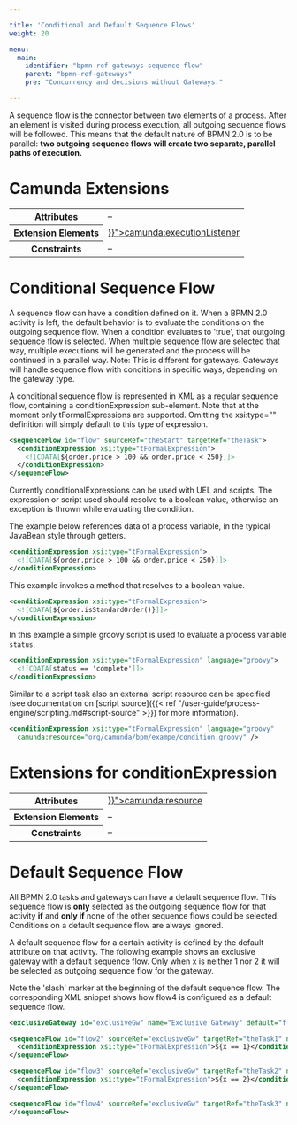 ```yaml
---

title: 'Conditional and Default Sequence Flows'
weight: 20

menu:
  main:
    identifier: "bpmn-ref-gateways-sequence-flow"
    parent: "bpmn-ref-gateways"
    pre: "Concurrency and decisions without Gateways."

---
```



A sequence flow is the connector between two elements of a process. After an element is visited during process execution, all outgoing sequence flows will be followed. This means that the default nature of BPMN 2.0 is to be parallel: <strong>two outgoing sequence flows will create two separate, parallel paths of execution.</strong>

<div data-bpmn-diagram="../bpmn/sequence-flow-parallel"></div>

# Camunda Extensions

<table class="table table-striped">
  <tr>
    <th>Attributes</th>
    <td>&ndash;</td>
  </tr>
  <tr>
    <th>Extension Elements</th>
    <td>
      <a href="{{< ref "/reference/bpmn20/custom-extensions/extension-elements.md#executionlistener" >}}">camunda:executionListener</a>
    </td>
  </tr>
  <tr>
    <th>Constraints</th>
    <td>&ndash;</td>
  </tr>
</table>


# Conditional Sequence Flow

A sequence flow can have a condition defined on it. When a BPMN 2.0 activity is left, the default behavior is to evaluate the conditions on the outgoing sequence flow. When a condition evaluates to 'true', that outgoing sequence flow is selected. When multiple sequence flow are selected that way, multiple executions will be generated and the process will be continued in a parallel way. Note: This is different for gateways. Gateways will handle sequence flow with conditions in specific ways, depending on the gateway type.

<div data-bpmn-diagram="../bpmn/sequence-flow-conditional"></div>

A conditional sequence flow is represented in XML as a regular sequence flow, containing a conditionExpression sub-element. Note that at the moment only tFormalExpressions are supported. Omitting the xsi:type="" definition will simply default to this type of expression.

```xml
<sequenceFlow id="flow" sourceRef="theStart" targetRef="theTask">
  <conditionExpression xsi:type="tFormalExpression">
    <![CDATA[${order.price > 100 && order.price < 250}]]>
  </conditionExpression>
</sequenceFlow>
```

Currently conditionalExpressions can be used with UEL and scripts. The expression or script used
should resolve to a boolean value, otherwise an exception is thrown while evaluating the condition.

The example below references data of a process variable, in the typical JavaBean style through getters.

```xml
<conditionExpression xsi:type="tFormalExpression">
  <![CDATA[${order.price > 100 && order.price < 250}]]>
</conditionExpression>
```

This example invokes a method that resolves to a boolean value.

```xml
<conditionExpression xsi:type="tFormalExpression">
  <![CDATA[${order.isStandardOrder()}]]>
</conditionExpression>
```

In this example a simple groovy script is used to evaluate a process variable `status`.

```xml
<conditionExpression xsi:type="tFormalExpression" language="groovy">
  <![CDATA[status == 'complete']]>
</conditionExpression>
```

Similar to a script task also an external script resource can be specified (see documentation
on [script source]({{< ref "/user-guide/process-engine/scripting.md#script-source" >}}) for more information).

```xml
<conditionExpression xsi:type="tFormalExpression" language="groovy"
  camunda:resource="org/camunda/bpm/exampe/condition.groovy" />
```


# Extensions for conditionExpression

<table class="table table-striped">
  <tr>
    <th>Attributes</th>
    <td>
      <a href="{{< ref "/reference/bpmn20/custom-extensions/extension-attributes.md#resource" >}}">camunda:resource</a>
    </td>
  </tr>
  <tr>
    <th>Extension Elements</th>
    <td>&ndash;</td>
  </tr>
  <tr>
    <th>Constraints</th>
    <td>&ndash;</td>
  </tr>
</table>



# Default Sequence Flow

All BPMN 2.0 tasks and gateways can have a default sequence flow. This sequence flow is <strong>only</strong> selected as the outgoing sequence flow for that activity <strong>if</strong> and <strong>only if</strong> none of the other sequence flows could be selected. Conditions on a default sequence flow are always ignored.

A default sequence flow for a certain activity is defined by the default attribute on that activity. The following example shows an exclusive gateway with a default sequence flow. Only when x is neither 1 nor 2 it will be selected as outgoing sequence flow for the gateway.

<div data-bpmn-diagram="../bpmn/exclusive-gateway"></div>

Note the 'slash' marker at the beginning of the default sequence flow. The corresponding XML snippet shows how flow4 is configured as a default sequence flow.

```xml
<exclusiveGateway id="exclusiveGw" name="Exclusive Gateway" default="flow4" />

<sequenceFlow id="flow2" sourceRef="exclusiveGw" targetRef="theTask1" name="${x==1}">
  <conditionExpression xsi:type="tFormalExpression">${x == 1}</conditionExpression>
</sequenceFlow>

<sequenceFlow id="flow3" sourceRef="exclusiveGw" targetRef="theTask2" name="${x==2}">
  <conditionExpression xsi:type="tFormalExpression">${x == 2}</conditionExpression>
</sequenceFlow>

<sequenceFlow id="flow4" sourceRef="exclusiveGw" targetRef="theTask3" name="else">
</sequenceFlow>
```
